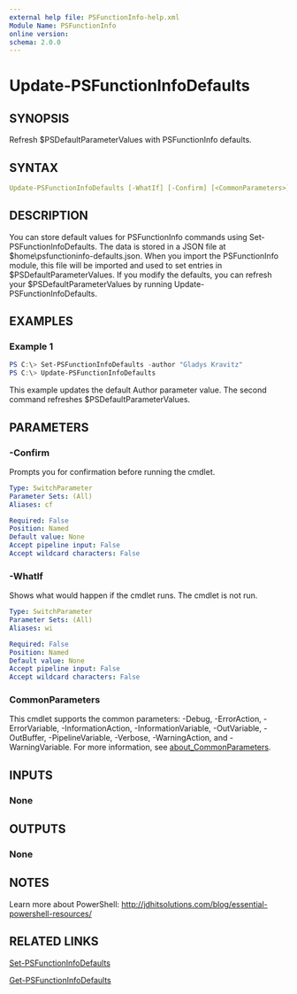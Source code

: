 ```yaml
---
external help file: PSFunctionInfo-help.xml
Module Name: PSFunctionInfo
online version:
schema: 2.0.0
---
```


# Update-PSFunctionInfoDefaults

## SYNOPSIS

Refresh $PSDefaultParameterValues with PSFunctionInfo defaults.

## SYNTAX

```yaml
Update-PSFunctionInfoDefaults [-WhatIf] [-Confirm] [<CommonParameters>]
```

## DESCRIPTION

You can store default values for PSFunctionInfo commands using Set-PSFunctionInfoDefaults. The data is stored in a JSON file at $home\psfunctioninfo-defaults.json. When you import the PSFunctionInfo module, this file will be imported and used to set entries in $PSDefaultParameterValues. If you modify the defaults, you can refresh your $PSDefaultParameterValues by running Update-PSFunctionInfoDefaults.

## EXAMPLES

### Example 1

```powershell
PS C:\> Set-PSFunctionInfoDefaults -author "Gladys Kravitz"
PS C:\> Update-PSFunctionInfoDefaults
```

This example updates the default Author parameter value. The second command refreshes $PSDefaultParameterValues.

## PARAMETERS

### -Confirm

Prompts you for confirmation before running the cmdlet.

```yaml
Type: SwitchParameter
Parameter Sets: (All)
Aliases: cf

Required: False
Position: Named
Default value: None
Accept pipeline input: False
Accept wildcard characters: False
```

### -WhatIf

Shows what would happen if the cmdlet runs.
The cmdlet is not run.

```yaml
Type: SwitchParameter
Parameter Sets: (All)
Aliases: wi

Required: False
Position: Named
Default value: None
Accept pipeline input: False
Accept wildcard characters: False
```

### CommonParameters

This cmdlet supports the common parameters: -Debug, -ErrorAction, -ErrorVariable, -InformationAction, -InformationVariable, -OutVariable, -OutBuffer, -PipelineVariable, -Verbose, -WarningAction, and -WarningVariable. For more information, see [about_CommonParameters](http://go.microsoft.com/fwlink/?LinkID=113216).

## INPUTS

### None

## OUTPUTS

### None

## NOTES

Learn more about PowerShell: http://jdhitsolutions.com/blog/essential-powershell-resources/

## RELATED LINKS

[Set-PSFunctionInfoDefaults](Set-PSFunctionInfoDefaults.md)

[Get-PSFunctionInfoDefaults](Get-PSFunctionInfoDefaults.md)